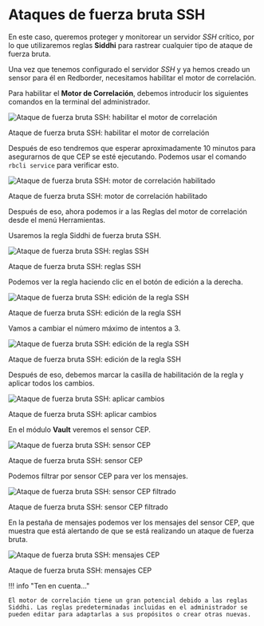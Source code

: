 # Ataques de fuerza bruta SSH

En este caso, queremos proteger y monitorear un servidor *SSH* crítico, por lo que utilizaremos reglas **Siddhi** para rastrear cualquier tipo de ataque de fuerza bruta.

Una vez que tenemos configurado el servidor *SSH* y ya hemos creado un sensor para él en Redborder, necesitamos habilitar el motor de correlación.

Para habilitar el **Motor de Correlación**, debemos introducir los siguientes comandos en la terminal del administrador.

![Ataque de fuerza bruta SSH: habilitar el motor de correlación](images/ch30_img005_a.png)

Ataque de fuerza bruta SSH: habilitar el motor de correlación

Después de eso tendremos que esperar aproximadamente 10 minutos para asegurarnos de que CEP se esté ejecutando. Podemos usar el comando `rbcli service` para verificar esto.

![Ataque de fuerza bruta SSH: motor de correlación habilitado](images/ch30_img005_b.png)

Ataque de fuerza bruta SSH: motor de correlación habilitado

Después de eso, ahora podemos ir a las Reglas del motor de correlación desde el menú Herramientas.

Usaremos la regla Siddhi de fuerza bruta SSH.

![Ataque de fuerza bruta SSH: reglas SSH](images/ch30_img005_d.png)

Ataque de fuerza bruta SSH: reglas SSH

Podemos ver la regla haciendo clic en el botón de edición a la derecha.

![Ataque de fuerza bruta SSH: edición de la regla SSH](images/ch30_img005_e.png)

Ataque de fuerza bruta SSH: edición de la regla SSH

Vamos a cambiar el número máximo de intentos a 3.

![Ataque de fuerza bruta SSH: edición de la regla SSH](images/ch30_img005_f.png)

Ataque de fuerza bruta SSH: edición de la regla SSH

Después de eso, debemos marcar la casilla de habilitación de la regla y aplicar todos los cambios.

![Ataque de fuerza bruta SSH: aplicar cambios](images/ch30_img005_g.png)

Ataque de fuerza bruta SSH: aplicar cambios

En el módulo **Vault** veremos el sensor CEP.

![Ataque de fuerza bruta SSH: sensor CEP](images/ch30_img005_h.png)

Ataque de fuerza bruta SSH: sensor CEP

Podemos filtrar por sensor CEP para ver los mensajes.

![Ataque de fuerza bruta SSH: sensor CEP filtrado](images/ch30_img005_i.png)

Ataque de fuerza bruta SSH: sensor CEP filtrado

En la pestaña de mensajes podemos ver los mensajes del sensor CEP, que muestra que está alertando de que se está realizando un ataque de fuerza bruta.

![Ataque de fuerza bruta SSH: mensajes CEP](images/ch30_img005_i.png)

Ataque de fuerza bruta SSH: mensajes CEP

!!! info "Ten en cuenta..."

    El motor de correlación tiene un gran potencial debido a las reglas Siddhi. Las reglas predeterminadas incluidas en el administrador se pueden editar para adaptarlas a sus propósitos o crear otras nuevas.
